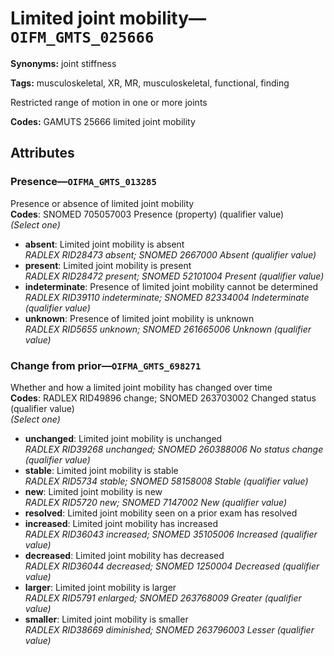 # Limited joint mobility—`OIFM_GMTS_025666`

**Synonyms:** joint stiffness

**Tags:** musculoskeletal, XR, MR, musculoskeletal, functional, finding

Restricted range of motion in one or more joints

**Codes:** GAMUTS 25666 limited joint mobility

## Attributes

### Presence—`OIFMA_GMTS_013285`

Presence or absence of limited joint mobility  
**Codes**: SNOMED 705057003 Presence (property) (qualifier value)  
*(Select one)*

- **absent**: Limited joint mobility is absent  
_RADLEX RID28473 absent; SNOMED 2667000 Absent (qualifier value)_
- **present**: Limited joint mobility is present  
_RADLEX RID28472 present; SNOMED 52101004 Present (qualifier value)_
- **indeterminate**: Presence of limited joint mobility cannot be determined  
_RADLEX RID39110 indeterminate; SNOMED 82334004 Indeterminate (qualifier value)_
- **unknown**: Presence of limited joint mobility is unknown  
_RADLEX RID5655 unknown; SNOMED 261665006 Unknown (qualifier value)_

### Change from prior—`OIFMA_GMTS_698271`

Whether and how a limited joint mobility has changed over time  
**Codes**: RADLEX RID49896 change; SNOMED 263703002 Changed status (qualifier value)  
*(Select one)*

- **unchanged**: Limited joint mobility is unchanged  
_RADLEX RID39268 unchanged; SNOMED 260388006 No status change (qualifier value)_
- **stable**: Limited joint mobility is stable  
_RADLEX RID5734 stable; SNOMED 58158008 Stable (qualifier value)_
- **new**: Limited joint mobility is new  
_RADLEX RID5720 new; SNOMED 7147002 New (qualifier value)_
- **resolved**: Limited joint mobility seen on a prior exam has resolved  
- **increased**: Limited joint mobility has increased  
_RADLEX RID36043 increased; SNOMED 35105006 Increased (qualifier value)_
- **decreased**: Limited joint mobility has decreased  
_RADLEX RID36044 decreased; SNOMED 1250004 Decreased (qualifier value)_
- **larger**: Limited joint mobility is larger  
_RADLEX RID5791 enlarged; SNOMED 263768009 Greater (qualifier value)_
- **smaller**: Limited joint mobility is smaller  
_RADLEX RID38669 diminished; SNOMED 263796003 Lesser (qualifier value)_